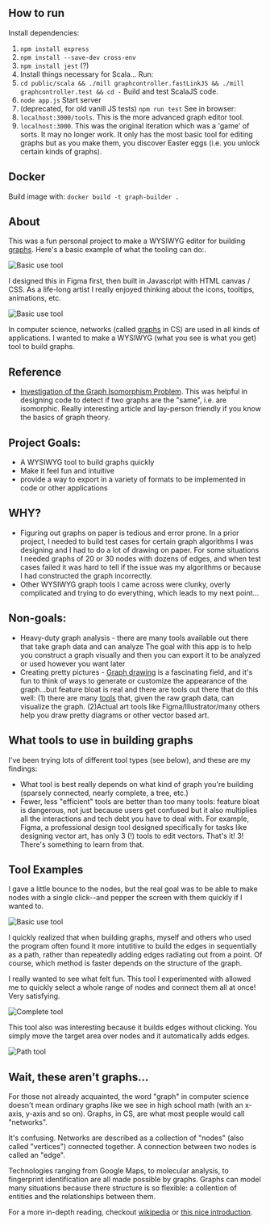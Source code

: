 ## How to run

Install dependencies:
1. `npm install express`
2. `npm install --save-dev cross-env`
3. `npm install jest` (?)
4. Install things necessary for Scala...
Run:
1. `cd public/scala && ./mill graphcontroller.fastLinkJS && ./mill graphcontroller.test && cd -` Build and test ScalaJS code. 
2. `node app.js` Start server
3. (deprecated, for old vanill JS tests) `npm run test`
See in browser: 
1. `localhost:3000/tools`. This is the more advanced graph editor tool. 
2. `localhost:3000`. This was the original iteration which was a 'game' of sorts. It may no longer work. It only has the most basic tool for editing graphs but as you make them, you discover Easter eggs (i.e. you unlock certain kinds of graphs).


## Docker
Build image with: `docker build -t graph-builder .`

## About

This was a fun personal project to make a WYSIWYG editor for building [graphs](https://en.wikipedia.org/wiki/Graph_theory).
Here's a basic example of what the tooling can do:.

![Basic use tool](screenshots/basic-use-4.gif)

I designed this in Figma first, then built in Javascript with HTML canvas / CSS. As a life-long artist I really enjoyed thinking about the icons, tooltips, animations, etc. 

![Basic use tool](screenshots/tooltips.png)

In computer science, networks (called [graphs](https://en.wikipedia.org/wiki/Graph_theory) in CS) are used in all kinds of applications. I wanted to make a WYSIWYG (what you see is what you get) tool to build graphs.

## Reference
* [Investigation of the Graph Isomorphism Problem](https://stars.library.ucf.edu/cgi/viewcontent.cgi?referer=https://www.google.com/&httpsredir=1&article=1105&context=istlibrary). This was helpful in designing code to detect if two graphs are the "same", i.e. are isomorphic. Really interesting article and lay-person friendly if you know the basics of graph theory.

## Project Goals:
* A WYSIWYG tool to build graphs quickly
* Make it feel fun and intuitive
* provide a way to export in a variety of formats to be implemented in code or other applications
## WHY?
* Figuring out graphs on paper is tedious and error prone. In a prior project, I needed to build test cases for certain graph algorithms I was designing and I had to do a lot of drawing on paper. For some situations I needed graphs of 20 or 30 nodes with dozens of edges, and when test cases failed it was hard to tell if the issue was my algorithms or because I had constructed the graph incorrectly.
* Other WYSIWYG graph tools I came across were clunky, overly complicated and trying to do everything, which leads to my next point...

## Non-goals:
 
* Heavy-duty graph analysis - there are many tools available out there that take graph data and can analyze The goal with this app is to help you construct a graph visually and then you can export it to be analyzed or used however you want later
* Creating pretty pictures - [Graph drawing](https://en.wikipedia.org/wiki/Graph_drawing) is a fascinating field, and it's fun to think of ways to generate or customize the appearance of the graph...but feature bloat is real and there are tools out there that do this well: (1) there are many [tools](https://neo4j.com/developer/tools-graph-visualization/) that, given the raw graph data, can visualize the graph. (2)Actual art tools like Figma/Illustrator/many others help you draw pretty diagrams or other vector based art.

## What tools to use in building graphs
I've been trying lots of different tool types (see below), and these are my findings:
* What tool is best really depends on what kind of graph you're building (sparsely connected, nearly complete, a tree, etc.)
* Fewer, less "efficient" tools are better than too many tools: feature bloat is dangerous, not just because users get confused but it also multiplies all the interactions and tech debt you have to deal with. For example, Figma, a professional design tool designed specifically for tasks like designing vector art, has only 3 (!) tools to edit vectors. That's it! 3! There's something to learn from that.

## Tool Examples
I gave a little bounce to the nodes, but the real goal was to be able to make nodes with a single click--and pepper the screen with them quickly if I wanted to.

![Basic use tool](screenshots/basic-use-4.gif)

I quickly realized that when building graphs, myself and others who used the program often found it more intutitive to build the edges in sequentially as a path, rather than repeatedly adding edges radiating out from a point. Of course, which method is faster depends on the structure of the graph.

I really wanted to see what felt fun. This tool I experimented with allowed me to quickly select a whole range of nodes and connect them all at once! Very satisfying.

![Complete tool](screenshots/drag-complete-tool-1.gif)

This tool also was interesting because it builds edges without clicking. You simply move the target area over nodes and it automatically adds edges.

![Path tool](screenshots/path-tool-1.gif)

## Wait, these aren't graphs...
For those not already acquainted, the word "graph" in computer science doesn't mean ordinary graphs like we see in high school math (with an x-axis, y-axis and so on). Graphs, in CS, are what most people would call "networks". 

It's confusing. Networks are described as a collection of "nodes" (also called "vertices") connected together. A connection between two nodes is called an "edge".

Technologies ranging from Google Maps, to molecular analysis, to fingerprint identification are all made possible by graphs. Graphs can model many situations because there structure is so flexible: a collention of entities and the relationships between them.

For a more in-depth reading, checkout [wikipedia](https://en.wikipedia.org/wiki/Graph_theory) or [this nice introduction](https://medium.com/basecs/a-gentle-introduction-to-graph-theory-77969829ead8). 
